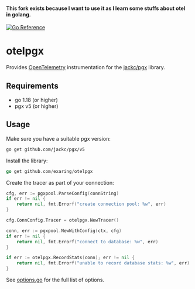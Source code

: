 #### This fork exists because I want to use it as I learn some stuffs about otel in golang.

[![Go Reference](https://pkg.go.dev/badge/github.com/exaring/otelpgx.svg)](https://pkg.go.dev/github.com/exaring/otelpgx)

# otelpgx

Provides [OpenTelemetry](https://github.com/open-telemetry/opentelemetry-go) 
instrumentation for the [jackc/pgx](https://github.com/jackc/pgx) library.

## Requirements

- go 1.18 (or higher)
- pgx v5 (or higher)

## Usage

Make sure you have a suitable pgx version:

```bash
go get github.com/jackc/pgx/v5
```

Install the library:

```go
go get github.com/exaring/otelpgx
```

Create the tracer as part of your connection:

```go
cfg, err := pgxpool.ParseConfig(connString)
if err != nil {
    return nil, fmt.Errorf("create connection pool: %w", err)
}

cfg.ConnConfig.Tracer = otelpgx.NewTracer()

conn, err := pgxpool.NewWithConfig(ctx, cfg)
if err != nil {
    return nil, fmt.Errorf("connect to database: %w", err)
}

if err := otelpgx.RecordStats(conn); err != nil {
    return nil, fmt.Errorf("unable to record database stats: %w", err)
}
```

See [options.go](options.go) for the full list of options.
